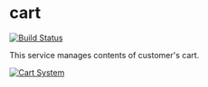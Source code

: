 # cart

[![Build Status](https://github.com/acme-corp-tech/cart/workflows/test-unit/badge.svg)](https://github.com/acme-corp-tech/cart/actions?query=branch%3Amaster+workflow%3Atest-unit)

This service manages contents of customer's cart.

[![Cart System](https://raw.githubusercontent.com/wiki/acme-corp-tech/architecture/cart_system.svg)](https://github.com/acme-corp-tech/architecture/wiki/Acme-Services#cart-service)

